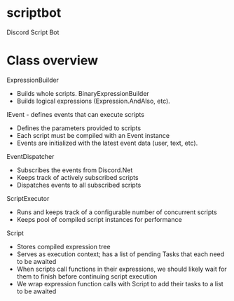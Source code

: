 # scriptbot
Discord Script Bot

# Class overview

ExpressionBuilder
 - Builds whole scripts.
BinaryExpressionBuilder
 - Builds logical expressions (Expression.AndAlso, etc).

IEvent - defines events that can execute scripts
 - Defines the parameters provided to scripts
 - Each script must be compiled with an Event instance
 - Events are initialized with the latest event data (user, text, etc).

EventDispatcher
 - Subscribes the events from Discord.Net
 - Keeps track of actively subscribed scripts
 - Dispatches events to all subscribed scripts

ScriptExecutor
 - Runs and keeps track of a configurable number of concurrent scripts
 - Keeps pool of compiled script instances for performance

Script
 - Stores compiled expression tree
 - Serves as execution context; has a list of pending Tasks that each need to be awaited
 - When scripts call functions in their expressions, we should likely wait for them to finish before continuing script execution
 - We  wrap expression function calls with Script to add their tasks to a list to be awaited
